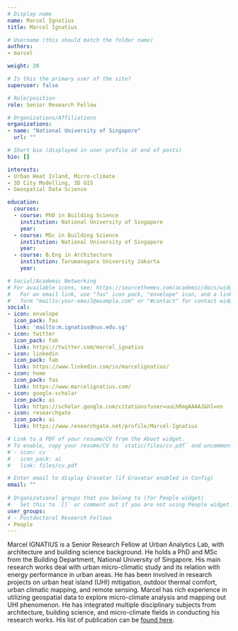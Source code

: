 ```yaml
---
# Display name
name: Marcel Ignatius
title: Marcel Ignatius

# Username (this should match the folder name)
authors:
- marcel

weight: 20

# Is this the primary user of the site?
superuser: false

# Role/position
role: Senior Research Fellow

# Organizations/Affiliations
organizations:
- name: "National University of Singapore"
  url: ""

# Short bio (displayed in user profile at end of posts)
bio: []

interests:
- Urban Heat Island, Micro-climate
- 3D City Modelling, 3D GIS
- Geospatial Data Science

education:
  courses:
  - course: PhD in Building Science
    institution: National University of Singapore
    year: 
  - course: MSc in Building Science
    institution: National University of Singapore
    year: 
  - course: B.Eng in Architecture
    institution: Tarumanagara University Jakarta
    year: 

# Social/Academic Networking
# For available icons, see: https://sourcethemes.com/academic/docs/widgets/#icons
#   For an email link, use "fas" icon pack, "envelope" icon, and a link in the
#   form "mailto:your-email@example.com" or "#contact" for contact widget.
social:
- icon: envelope
  icon_pack: fas
  link: 'mailto:m.ignatius@nus.edu.sg'
- icon: twitter
  icon_pack: fab
  link: https://twitter.com/marcel_ignatius
- icon: linkedin
  icon_pack: fab
  link: https://www.linkedin.com/in/marcelignatius/
- icon: home
  icon_pack: fas
  link: https://www.marcelignatius.com/
- icon: google-scholar
  icon_pack: ai
  link: https://scholar.google.com/citations?user=uuLhRmgAAAAJ&hl=en
- icon: researchgate
  icon_pack: ai
  link: https://www.researchgate.net/profile/Marcel-Ignatius

# Link to a PDF of your resume/CV from the About widget.
# To enable, copy your resume/CV to `static/files/cv.pdf` and uncomment the lines below.  
# - icon: cv
#   icon_pack: ai
#   link: files/cv.pdf

# Enter email to display Gravatar (if Gravatar enabled in Config)
email: ""
  
# Organizational groups that you belong to (for People widget)
#   Set this to `[]` or comment out if you are not using People widget.  
user_groups:
# - Postdoctoral Research Fellows
- People
---
```


Marcel IGNATIUS is a Senior Research Fellow at Urban Analytics Lab, with architecture and building science background.
He holds a PhD and MSc from the Building Department, National University of Singapore.
His main research works deal with urban micro-climatic study and its relation with energy performance in urban areas.
He has been involved in research projects on urban heat island (UHI) mitigation, outdoor thermal comfort, urban climatic mapping, and remote sensing.
Marcel has rich experience in utilizing geospatial data to explore micro-climate analysis and mapping out UHI phenomenon.
He has integrated multiple disciplinary subjects from architecture, building science, and micro-climate fields in conducting his research works.
His list of publication can be [found here](https://www.marcelignatius.com/journals).

